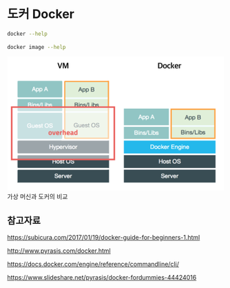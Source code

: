 # 도커 Docker

```bash
docker --help
```

```bash
docker image --help
```

![vm-vs-docker](./imgs/vm-vs-docker.png)
가상 머신과 도커의 비교

## 참고자료

<https://subicura.com/2017/01/19/docker-guide-for-beginners-1.html>

<http://www.pyrasis.com/docker.html>

<https://docs.docker.com/engine/reference/commandline/cli/>

<https://www.slideshare.net/pyrasis/docker-fordummies-44424016>
